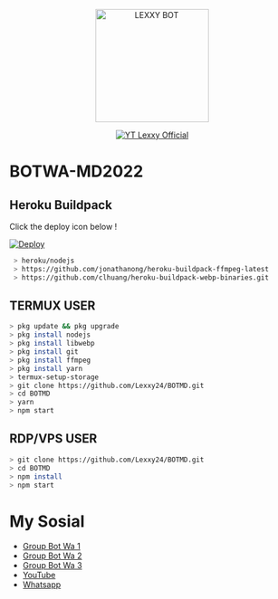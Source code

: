 <p align="center">
<img src="https://encrypted-tbn0.gstatic.com/images?q=tbn:ANd9GcTGJDcHPHsij7anNGZCHUw3xdzpsjSOWm17d_U7rFrXxpoxESk1tEbwJ_Zk&s=10" alt="LEXXY BOT" width="200"/>

<p align="center">
    <a href="https://Lexxy24.github.io">
        <img
            src="https://readme-typing-svg.herokuapp.com?size=15&width=280&lines=Created+By+Lexxy+Official+🙏"
            alt="YT Lexxy Official"
        />
    </a>
</p>

# BOTWA-MD2022
## Heroku Buildpack

Click the deploy icon below !

[![Deploy](https://www.herokucdn.com/deploy/button.svg)](https://heroku.com/deploy?template=https://github.com/Lexxy24/v13)

```bash
 > heroku/nodejs
 > https://github.com/jonathanong/heroku-buildpack-ffmpeg-latest
 > https://github.com/clhuang/heroku-buildpack-webp-binaries.git
```

## TERMUX USER
```bash
> pkg update && pkg upgrade
> pkg install nodejs
> pkg install libwebp
> pkg install git
> pkg install ffmpeg
> pkg install yarn
> termux-setup-storage
> git clone https://github.com/Lexxy24/BOTMD.git
> cd BOTMD
> yarn
> npm start
```

## RDP/VPS USER
```bash 
> git clone https://github.com/Lexxy24/BOTMD.git
> cd BOTMD
> npm install
> npm start
```

# My Sosial
- [Group Bot Wa 1](https://chat.whatsapp.com/CT5mUKSNRmMB3yuNfjGPso)
- [Group Bot Wa 2](https://chat.whatsapp.com/E3zewfxrc5pKE6Rzb3BuqG)
- [Group Bot Wa 3](https://chat.whatsapp.com/EDYV3OK6wHaDAb6J1iMnUa)
- [YouTube ](https://youtube.com/c/LEX4YOUU)
- [Whatsapp ](https://wa.me/6285789004732)
